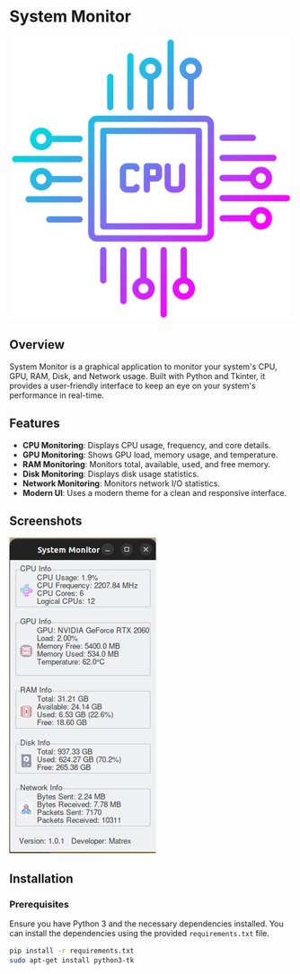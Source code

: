 # System Monitor

![System Monitor Icon](icons/cpu.png)

## Overview

System Monitor is a graphical application to monitor your system's CPU, GPU, RAM, Disk, and Network usage. Built with Python and Tkinter, it provides a user-friendly interface to keep an eye on your system's performance in real-time.

## Features

- **CPU Monitoring**: Displays CPU usage, frequency, and core details.
- **GPU Monitoring**: Shows GPU load, memory usage, and temperature.
- **RAM Monitoring**: Monitors total, available, used, and free memory.
- **Disk Monitoring**: Displays disk usage statistics.
- **Network Monitoring**: Monitors network I/O statistics.
- **Modern UI**: Uses a modern theme for a clean and responsive interface.

## Screenshots

![System Monitor Screenshot](icons/main_window.png)

## Installation

### Prerequisites

Ensure you have Python 3 and the necessary dependencies installed. You can install the dependencies using the provided `requirements.txt` file.

```bash
pip install -r requirements.txt
sudo apt-get install python3-tk
